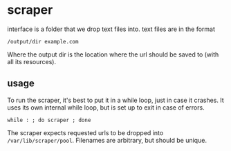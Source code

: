 # scraper

interface is a folder that we drop text files into. text files are in the format

    /output/dir example.com

Where the output dir is the location where the url should be saved to (with all its resources).

## usage

To run the scraper, it's best to put it in a while loop, just in case it crashes. It uses its own internal while loop, but is set up to exit in case of errors.

    while : ; do scraper ; done

The scraper expects requested urls to be dropped into `/var/lib/scraper/pool`. Filenames are arbitrary, but should be unique.

